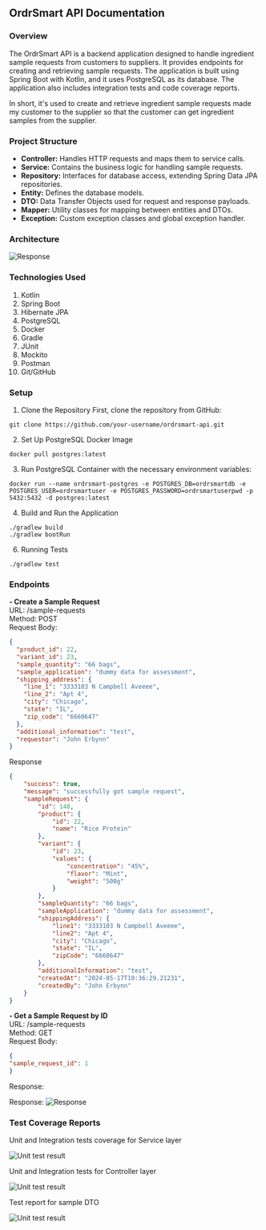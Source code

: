 ## OrdrSmart API Documentation

### Overview
The OrdrSmart API is a backend application designed to handle ingredient sample requests from customers to suppliers. 
It provides endpoints for creating and retrieving sample requests. 
The application is built using Spring Boot with Kotlin, and it uses PostgreSQL as its database. 
The application also includes integration tests and code coverage reports.

In short, it's used to create and retrieve ingredient sample requests made my customer to the supplier so that the customer can get ingredient samples from the supplier.


### Project Structure
- **Controller:** Handles HTTP requests and maps them to service calls.
- **Service:** Contains the business logic for handling sample requests.
- **Repository:** Interfaces for database access, extending Spring Data JPA repositories.
- **Entity:** Defines the database models.
- **DTO:** Data Transfer Objects used for request and response payloads.
- **Mapper:** Utility classes for mapping between entities and DTOs.
- **Exception:** Custom exception classes and global exception handler.

### Architecture
![Response](./assets/Screenshot%202024-05-16%20at%2020.36.14.png)

### Technologies Used
1. Kotlin
2. Spring Boot
3. Hibernate JPA
4. PostgreSQL
5. Docker
6. Gradle
7. JUnit
8. Mockito
9. Postman
10. Git/GitHub

### Setup
1. Clone the Repository
   First, clone the repository from GitHub:
```shell
git clone https://github.com/your-username/ordrsmart-api.git
```
2. Set Up PostgreSQL Docker Image
```shell
docker pull postgres:latest
```
3. Run PostgreSQL Container with the necessary environment variables:

```shell
docker run --name ordrsmart-postgres -e POSTGRES_DB=ordrsmartdb -e POSTGRES_USER=ordrsmartuser -e POSTGRES_PASSWORD=ordrsmartuserpwd -p 5432:5432 -d postgres:latest
```

4. Build and Run the Application
```
./gradlew build
./gradlew bootRun
```

6. Running Tests
```shell
./gradlew test
```


### Endpoints
**- Create a Sample Request <br>**
URL: /sample-requests <br>
Method: POST <br>
Request Body: <br>

```json
{
  "product_id": 22,
  "variant_id": 23,
  "sample_quantity": "66 bags",
  "sample_application": "dummy data for assessment",
  "shipping_address": {
    "line_1": "3333103 N Campbell Aveeee",
    "line_2": "Apt 4",
    "city": "Chicago",
    "state": "IL",
    "zip_code": "6660647"
  },
  "additional_information": "test",
  "requestor": "John Erbynn"
}
```
Response
```json
{
    "success": true,
    "message": "successfully got sample request",
    "sampleRequest": {
        "id": 148,
        "product": {
            "id": 22,
            "name": "Rice Protein"
        },
        "variant": {
            "id": 23,
            "values": {
                "concentration": "45%",
                "flavor": "Mint",
                "weight": "500g"
            }
        },
        "sampleQuantity": "66 bags",
        "sampleApplication": "dummy data for assessment",
        "shippingAddress": {
            "line1": "3333103 N Campbell Aveeee",
            "line2": "Apt 4",
            "city": "Chicago",
            "state": "IL",
            "zipCode": "6660647"
        },
        "additionalInformation": "test",
        "createdAt": "2024-05-17T10:36:29.21231",
        "createdBy": "John Erbynn"
    }
}
```

**- Get a Sample Request by ID** <br>
URL: /sample-requests <br>
Method: GET <br>
Request Body: <br>

```json
{
"sample_request_id": 1
}
```
Response:

Response:
![Response](./assets/Screenshot%202024-05-17%20at%2010.27.53.png)


### Test Coverage Reports

Unit and Integration tests coverage for Service layer

![Unit test result](./assets/screencapture-2.png)

Unit and Integration tests for Controller layer

![Unit test result](./assets/screencapture-3.png)

Test report for sample DTO

![Unit test result](./assets/screencapture-1.png)
